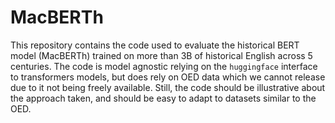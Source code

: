 # MacBERTh

This repository contains the code used to evaluate the historical BERT model (MacBERTh) trained on more than 3B of historical English across 5 centuries.
The code is model agnostic relying on the `huggingface` interface to transformers models, but does rely on OED data which we cannot release due to it not being freely available. Still, the code should be illustrative about the approach taken, and should be easy to adapt to datasets similar to the OED.

